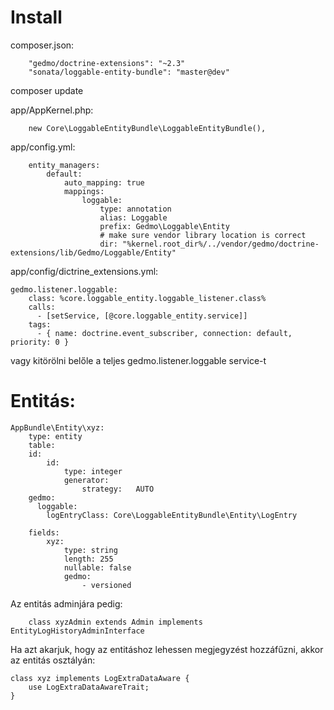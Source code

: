 # Install

composer.json:
```
    "gedmo/doctrine-extensions": "~2.3"
    "sonata/loggable-entity-bundle": "master@dev"
```

composer update

app/AppKernel.php:
```
    new Core\LoggableEntityBundle\LoggableEntityBundle(),
```

app/config.yml:
```
    entity_managers:
        default:
            auto_mapping: true
            mappings:
                loggable:
                    type: annotation
                    alias: Loggable
                    prefix: Gedmo\Loggable\Entity
                    # make sure vendor library location is correct
                    dir: "%kernel.root_dir%/../vendor/gedmo/doctrine-extensions/lib/Gedmo/Loggable/Entity"
```
app/config/dictrine_extensions.yml:
```
gedmo.listener.loggable:
    class: %core.loggable_entity.loggable_listener.class%
    calls:
      - [setService, [@core.loggable_entity.service]]
    tags:
      - { name: doctrine.event_subscriber, connection: default, priority: 0 }
```
vagy kitörölni belőle a teljes gedmo.listener.loggable service-t


# Entitás:

```
AppBundle\Entity\xyz:
    type: entity
    table:
    id:
        id:
            type: integer
            generator:
                strategy:   AUTO
    gedmo:
      loggable:
        logEntryClass: Core\LoggableEntityBundle\Entity\LogEntry

    fields:
        xyz:
            type: string
            length: 255
            nullable: false
            gedmo:
                - versioned
```

Az entitás adminjára pedig:
```
    class xyzAdmin extends Admin implements EntityLogHistoryAdminInterface
```

Ha azt akarjuk, hogy az entitáshoz lehessen megjegyzést hozzáfűzni, akkor az entitás osztályán:

```
class xyz implements LogExtraDataAware {
    use LogExtraDataAwareTrait;
}
```